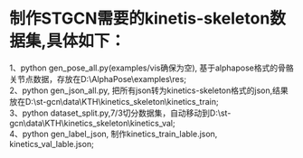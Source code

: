 # 制作STGCN需要的kinetis-skeleton数据集,具体如下：<br>
1、python gen_pose_all.py(examples/vis确保为空), 基于alphapose格式的骨骼关节点数据，存放在D:\\AlphaPose\\examples\\res;<br>
2、python gen_json_all.py, 把所有json转为kinetics-skeleton格式的json,结果放在D:\st-gcn\data\KTH\kinetics_skeleton\kinetics_train;<br>
3、python dataset_split.py,7/3切分数据集，自动移动到D:\st-gcn\data\KTH\kinetics_skeleton\kinetics_val;<br>
4、python gen_label_json, 制作kinetics_train_lable.json, kinetics_val_lable.json;<br>